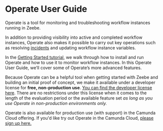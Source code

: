 # Operate User Guide

Operate is a tool for monitoring and troubleshooting workflow instances running in Zeebe.

In addition to providing visibility into active and completed workflow instances, Operate also makes it possible to carry out key operations such as resolving [incidents](/reference/incidents.html) and updating workflow instance variables.

In the [Getting Started tutorial](/getting-started/), we walk through how to install and run Operate and how to use it to monitor workflow instances. In this Operate User Guide, we’ll cover some of Operate’s more advanced features.

Because Operate can be a helpful tool when getting started with Zeebe and building an initial proof of concept, we make it available under a developer license for **free, non-production use**. [You can find the developer license here](https://zeebe.io/legal/operate-evaluation-license/). There are no restrictions under this license when it comes to the length of the evaluation period or the available feature set _as long as you use Operate in non-production environments only._

Operate is also available for production use (with support) in the Camunda Cloud offering. If you'd like try out Operate in the Camunda Cloud, [please sign up here.](https://accounts.cloud.camunda.io/signup)
